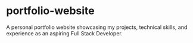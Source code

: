 # portfolio-website
A personal portfolio website showcasing my projects, technical skills, and experience as an aspiring Full Stack Developer.
